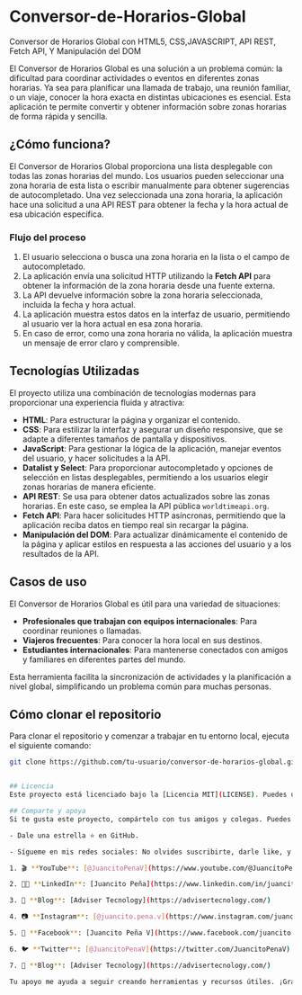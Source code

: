 # Conversor-de-Horarios-Global
Conversor de Horarios Global con HTML5, CSS,JAVASCRIPT, API REST, Fetch API, Y Manipulación del DOM

El Conversor de Horarios Global es una solución a un problema común: la dificultad para coordinar actividades o eventos en diferentes zonas horarias. Ya sea para planificar una llamada de trabajo, una reunión familiar, o un viaje, conocer la hora exacta en distintas ubicaciones es esencial. Esta aplicación te permite convertir y obtener información sobre zonas horarias de forma rápida y sencilla.

## ¿Cómo funciona?
El Conversor de Horarios Global proporciona una lista desplegable con todas las zonas horarias del mundo. Los usuarios pueden seleccionar una zona horaria de esta lista o escribir manualmente para obtener sugerencias de autocompletado. Una vez seleccionada una zona horaria, la aplicación hace una solicitud a una API REST para obtener la fecha y la hora actual de esa ubicación específica.

### Flujo del proceso
1. El usuario selecciona o busca una zona horaria en la lista o el campo de autocompletado.
2. La aplicación envía una solicitud HTTP utilizando la **Fetch API** para obtener la información de la zona horaria desde una fuente externa.
3. La API devuelve información sobre la zona horaria seleccionada, incluida la fecha y hora actual.
4. La aplicación muestra estos datos en la interfaz de usuario, permitiendo al usuario ver la hora actual en esa zona horaria.
5. En caso de error, como una zona horaria no válida, la aplicación muestra un mensaje de error claro y comprensible.

## Tecnologías Utilizadas
El proyecto utiliza una combinación de tecnologías modernas para proporcionar una experiencia fluida y atractiva:

- **HTML**: Para estructurar la página y organizar el contenido.
- **CSS**: Para estilizar la interfaz y asegurar un diseño responsive, que se adapte a diferentes tamaños de pantalla y dispositivos.
- **JavaScript**: Para gestionar la lógica de la aplicación, manejar eventos del usuario, y hacer solicitudes a la API.
- **Datalist y Select**: Para proporcionar autocompletado y opciones de selección en listas desplegables, permitiendo a los usuarios elegir zonas horarias de manera eficiente.
- **API REST**: Se usa para obtener datos actualizados sobre las zonas horarias. En este caso, se emplea la API pública `worldtimeapi.org`.
- **Fetch API**: Para hacer solicitudes HTTP asíncronas, permitiendo que la aplicación reciba datos en tiempo real sin recargar la página.
- **Manipulación del DOM**: Para actualizar dinámicamente el contenido de la página y aplicar estilos en respuesta a las acciones del usuario y a los resultados de la API.

## Casos de uso
El Conversor de Horarios Global es útil para una variedad de situaciones:

- **Profesionales que trabajan con equipos internacionales**: Para coordinar reuniones o llamadas.
- **Viajeros frecuentes**: Para conocer la hora local en sus destinos.
- **Estudiantes internacionales**: Para mantenerse conectados con amigos y familiares en diferentes partes del mundo.

Esta herramienta facilita la sincronización de actividades y la planificación a nivel global, simplificando un problema común para muchas personas.

## Cómo clonar el repositorio
Para clonar el repositorio y comenzar a trabajar en tu entorno local, ejecuta el siguiente comando:

```bash
git clone https://github.com/tu-usuario/conversor-de-horarios-global.git


## Licencia
Este proyecto está licenciado bajo la [Licencia MIT](LICENSE). Puedes usarlo, modificarlo y distribuirlo libremente, pero debes proporcionar crédito al autor original.

## Comparte y apoya
Si te gusta este proyecto, compártelo con tus amigos y colegas. Puedes apoyar el desarrollo del proyecto de las siguientes maneras:

- Dale una estrella ⭐ en GitHub.

- Sígueme en mis redes sociales: No olvides suscribirte, darle like, y compartir este video para ayudarnos a seguir creando contenido como este. ¡Vamos a comenzar! 😊📡

1. 🎬 **YouTube**: [@JuancitoPenaV](https://www.youtube.com/@JuancitoPenaV)

2. 👨‍💼 **LinkedIn**: [Juancito Peña](https://www.linkedin.com/in/juancitope%C3%B1a/)

3. 📰 **Blog**: [Adviser Tecnology](https://advisertecnology.com/)

4. 📷 **Instagram**: [@juancito.pena.v](https://www.instagram.com/juancito.pena.v/)

5. 📑 **Facebook**: [Juancito Peña V](https://www.facebook.com/juancito.p.v)

6. 🐦 **Twitter**: [@JuancitoPenaV](https://twitter.com/JuancitoPenaV)

7. 📰 **Blog**: [Adviser Tecnology](https://advisertecnology.com/)

Tu apoyo me ayuda a seguir creando herramientas y recursos útiles. ¡Gracias por tu ayuda!

